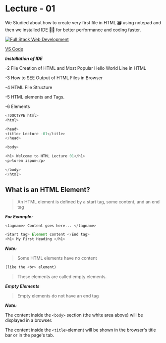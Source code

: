 # Lecture - 01

We Studied about how to create very first file in HTML 🗃️ using notepad and then we installed IDE 🧑‍💻 for better performance and coding faster.

[![Full Stack Web Development](https://i.ytimg.com/vi/52klv1JkQF8/hq720.jpg?sqp=-oaymwEcCOgCEMoBSFXyq4qpAw4IARUAAIhCGAFwAcABBg==&rs=AOn4CLD3LU1FTsVLpdmgxyUYaY-BPhXtrA "Full Stack Web Development")](https://youtu.be/52klv1JkQF8)

[VS Code](https://code.visualstudio.com/ "Download VS Code")

**_Installation of IDE_**

-2 File Creation of HTML and Most Popular Hello World Line in HTML

-3 How to SEE Output of HTML Files in Browser

-4 HTML File Structure

-5 HTML elements and Tags.

-6 Elements

```js
<!DOCTYPE html>
<html>

<head>
<title> Lecture -01</title>
</head>

<body>

<h1> Welcome to HTML Lecture 01</h1>
<p>lorem ispum</p>

</body>
</html>
```

## What is an HTML Element?

> An HTML element is defined by a start tag, some content, and an end tag

_**For Example:**_

```js
<tagname> Content goes here... </tagname>
```

```js
<Start tag> Element content </End tag>
<h1> My First Heading </h1>
```

_**Note:**_

> Some HTML elements have no content

```js
(like the <br> element)
```

> These elements are called empty elements.

_**Empty Elements**_

> Empty elements do not have an end tag

_**Note:**_

The content inside the `<body>` section (the white area above) will be displayed in a browser.

The content inside the
`<title>`element will be shown in the browser's title bar or in the page's tab.
